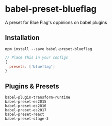 # babel-preset-blueflag
A preset for Blue Flag's oppinions on babel plugins

## Installation

```
npm install --save babel-preset-blueflag
```

```js
// Place this in your configs
{
  presets: ['blueflag']
}

```

## Plugins & Presets
```
babel-plugin-transform-runtime
babel-preset-es2015
babel-preset-es2016
babel-preset-es2017
babel-preset-react
babel-preset-stage-3
 ```
